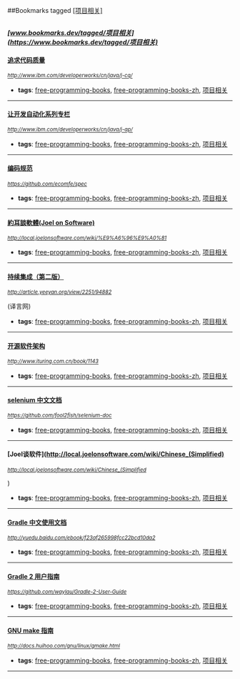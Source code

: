 ##Bookmarks tagged [[项目相关]](https://www.bookmarks.dev?q=[项目相关])

_<sup><sup>[www.bookmarks.dev/tagged/项目相关](https://www.bookmarks.dev/tagged/项目相关)</sup></sup>_
---
#### [追求代码质量](http://www.ibm.com/developerworks/cn/java/j-cq/)
_<sup>http://www.ibm.com/developerworks/cn/java/j-cq/</sup>_

* **tags**: [free-programming-books](../tagged/free-programming-books.md), [free-programming-books-zh](../tagged/free-programming-books-zh.md), [项目相关](../tagged/项目相关.md)
---
#### [让开发自动化系列专栏](http://www.ibm.com/developerworks/cn/java/j-ap/)
_<sup>http://www.ibm.com/developerworks/cn/java/j-ap/</sup>_

* **tags**: [free-programming-books](../tagged/free-programming-books.md), [free-programming-books-zh](../tagged/free-programming-books-zh.md), [项目相关](../tagged/项目相关.md)
---
#### [编码规范](https://github.com/ecomfe/spec)
_<sup>https://github.com/ecomfe/spec</sup>_

* **tags**: [free-programming-books](../tagged/free-programming-books.md), [free-programming-books-zh](../tagged/free-programming-books-zh.md), [项目相关](../tagged/项目相关.md)
---
#### [約耳談軟體(Joel on Software)](http://local.joelonsoftware.com/wiki/%E9%A6%96%E9%A0%81)
_<sup>http://local.joelonsoftware.com/wiki/%E9%A6%96%E9%A0%81</sup>_

* **tags**: [free-programming-books](../tagged/free-programming-books.md), [free-programming-books-zh](../tagged/free-programming-books-zh.md), [项目相关](../tagged/项目相关.md)
---
#### [持续集成（第二版）](http://article.yeeyan.org/view/2251/94882)
_<sup>http://article.yeeyan.org/view/2251/94882</sup>_

(译言网)
* **tags**: [free-programming-books](../tagged/free-programming-books.md), [free-programming-books-zh](../tagged/free-programming-books-zh.md), [项目相关](../tagged/项目相关.md)
---
#### [开源软件架构](http://www.ituring.com.cn/book/1143)
_<sup>http://www.ituring.com.cn/book/1143</sup>_

* **tags**: [free-programming-books](../tagged/free-programming-books.md), [free-programming-books-zh](../tagged/free-programming-books-zh.md), [项目相关](../tagged/项目相关.md)
---
#### [selenium 中文文档](https://github.com/fool2fish/selenium-doc)
_<sup>https://github.com/fool2fish/selenium-doc</sup>_

* **tags**: [free-programming-books](../tagged/free-programming-books.md), [free-programming-books-zh](../tagged/free-programming-books-zh.md), [项目相关](../tagged/项目相关.md)
---
#### [Joel谈软件](http://local.joelonsoftware.com/wiki/Chinese_(Simplified)
_<sup>http://local.joelonsoftware.com/wiki/Chinese_(Simplified</sup>_

)
* **tags**: [free-programming-books](../tagged/free-programming-books.md), [free-programming-books-zh](../tagged/free-programming-books-zh.md), [项目相关](../tagged/项目相关.md)
---
#### [Gradle 中文使用文档](http://yuedu.baidu.com/ebook/f23af265998fcc22bcd10da2)
_<sup>http://yuedu.baidu.com/ebook/f23af265998fcc22bcd10da2</sup>_

* **tags**: [free-programming-books](../tagged/free-programming-books.md), [free-programming-books-zh](../tagged/free-programming-books-zh.md), [项目相关](../tagged/项目相关.md)
---
#### [Gradle 2 用户指南](https://github.com/waylau/Gradle-2-User-Guide)
_<sup>https://github.com/waylau/Gradle-2-User-Guide</sup>_

* **tags**: [free-programming-books](../tagged/free-programming-books.md), [free-programming-books-zh](../tagged/free-programming-books-zh.md), [项目相关](../tagged/项目相关.md)
---
#### [GNU make 指南](http://docs.huihoo.com/gnu/linux/gmake.html)
_<sup>http://docs.huihoo.com/gnu/linux/gmake.html</sup>_

* **tags**: [free-programming-books](../tagged/free-programming-books.md), [free-programming-books-zh](../tagged/free-programming-books-zh.md), [项目相关](../tagged/项目相关.md)
---
